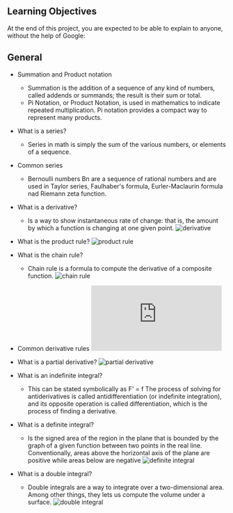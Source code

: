 ## Learning Objectives

At the end of this project, you are expected to be able to explain to anyone, without the help of Google:

## General

- Summation and Product notation
    - Summation is the addition of a sequence of any kind of numbers, called addends or summands; the result is their sum or total.
    - Pi Notation, or Product Notation, is used in mathematics to indicate repeated multiplication. Pi notation provides a compact way to represent many products.

- What is a series?
    - Series in math is simply the sum of the various numbers, or elements of a sequence. 
- Common series
    - Bernoulli numbers Bn are a sequence of rational numbers
    and are used in Taylor series, Faulhaber's formula, Eurler-Maclaurin formula nad Riemann zeta function.
- What is a derivative?
    - Is a way to show instantaneous rate of change: that is, the amount by which a function is changing at one given point.
    ![derivative](https://upload.wikimedia.org/wikipedia/commons/2/21/What_is_derivative_%28animation%29.gif)

- What is the product rule? 
    ![product rule](https://github.com/afarizap/holbertonschool-machine_learning/blob/main/math/0x02-calculus/img/product_rule.png?raw=true)

- What is the chain rule?
    - Chain rule is a formula to compute the derivative of a composite function. 
    ![chain rule](https://github.com/afarizap/holbertonschool-machine_learning/blob/main/math/0x02-calculus/img/chain_rule.png?raw=true)

- Common derivative rules
    ![derivative rules](https://www.coastal.edu/media/academics/universitycollege/mathcenter/handouts/calculus/deranint.PDF)
- What is a partial derivative?
    ![partial derivative](https://github.com/afarizap/holbertonschool-machine_learning/blob/main/math/0x02-calculus/img/partial_derivative.png?raw=true)
- What is an indefinite integral?
    - This can be stated symbolically as F' = f The process of solving for antiderivatives is called antidifferentiation (or indefinite integration), and its opposite operation is called differentiation, which is the process of finding a derivative. 
- What is a definite integral?
    - Is the signed area of the region in the plane that is bounded by the graph of a given function between two points in the real line. Conventionally, areas above the horizontal axis of the plane are positive while areas below are negative
    ![definite integral](https://github.com/afarizap/holbertonschool-machine_learning/blob/main/math/0x02-calculus/img/definite_integral.png?raw=true)
- What is a double integral?
    - Double integrals are a way to integrate over a two-dimensional area. Among other things, they lets us compute the volume under a surface.
    ![double integral](https://github.com/afarizap/holbertonschool-machine_learning/blob/main/math/0x02-calculus/img/double_integral.png?raw=true)
